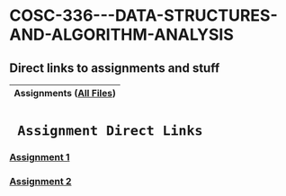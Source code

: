 # COSC-336---DATA-STRUCTURES-AND-ALGORITHM-ANALYSIS
## Direct links to assignments and stuff


| Assignments ([All Files](https://github.com/Bab-exe/COSC-336---DATA-STRUCTURES-AND-ALGORITHM-ANALYSIS/tree/Assignment-1/Assignments)) |  
| - | 


# **` Assignment Direct Links`**
 ### [Assignment 1](https://github.com/Bab-exe/COSC-336---DATA-STRUCTURES-AND-ALGORITHM-ANALYSIS/tree/main/Assignments/Assignment_1) 
    
 ### [Assignment 2](https://github.com/Bab-exe/COSC-336---DATA-STRUCTURES-AND-ALGORITHM-ANALYSIS/tree/main/Assignments/Assignment_2) 
    

    
